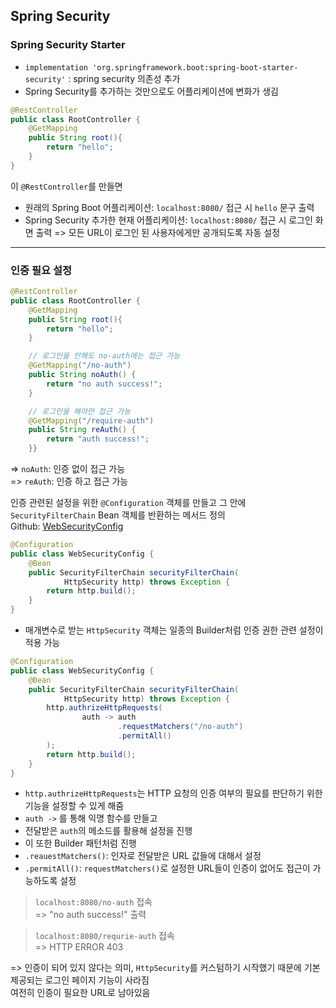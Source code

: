 ## Spring Security

### Spring Security Starter
- `implementation 'org.springframework.boot:spring-boot-starter-security'` : spring security 의존성 추가
- Spring Security를 추가하는 것만으로도 어플리케이션에 변화가 생김
```java
@RestController
public class RootController {
    @GetMapping
    public String root(){
        return "hello";
    }
}
```
이 `@RestController`를 만들면
- 원래의 Spring Boot 어플리케이션: `localhost:8080/` 접근 시 `hello` 문구 출력
- Spring Security 추가한 현재 어플리케이션: `localhost:8080/` 접근 시 로그인 화면 출력
  => 모든 URL이 로그인 된 사용자에게만 공개되도록 자동 설정

---
### 인증 필요 설정
```java
@RestController
public class RootController {
    @GetMapping
    public String root(){
        return "hello";
    }

    // 로그인을 안해도 no-auth에는 접근 가능
    @GetMapping("/no-auth")
    public String noAuth() {
        return "no auth success!";
    }

    // 로그인을 해야만 접근 가능
    @GetMapping("/require-auth")
    public String reAuth() {
        return "auth success!";
    }}
```
=> `noAuth`: 인증 없이 접근 가능   
=> `reAuth`: 인증 하고 접근 가능

인증 관련된 설정을 위한 `@Configuration` 객체를 만들고 그 안에 `SecurityFilterChain` Bean 객체를 반환하는 메서드 정의   
Github: [WebSecurityConfig](https://github.com/Jang2723/Spring-Security/blob/main/src/main/java/com/example/auth/config/WebSecurityConfig.java)
```java
@Configuration
public class WebSecurityConfig {
    @Bean
    public SecurityFilterChain securityFilterChain(
            HttpSecurity http) throws Exception {
        return http.build();
    }
}
```
- 매개변수로 받는 `HttpSecurity` 객체는 일종의 Builder처럼 인증 권한 관련 설정이 적용 가능
```java
@Configuration
public class WebSecurityConfig {
    @Bean
    public SecurityFilterChain securityFilterChain(
            HttpSecurity http) throws Exception {
        http.authrizeHttpRequests(
                auth -> auth
                        .requestMatchers("/no-auth")
                        .permitAll()
        );
        return http.build();
    }
}
```
- `http.authrizeHttpRequests`는 HTTP 요청의 인증 여부의 필요를 판단하기 위한 기능을 설정할 수 있게 해줌
- `auth ->` 를 통해 익명 함수를 만들고
- 전달받은 `auth`의 메소드를 활용해 설정을 진행
- 이 또한 Builder 패턴처럼 진행
- `.reauestMatchers()`: 인자로 전달받은 URL 값들에 대해서 설정
- `.permitAll()`: `requestMatchers()`로 설정한 URL들이 인증이 없어도 접근이 가능하도록 설정

> `localhost:8080/no-auth` 접속    
> => "no auth success!" 출력

> `localhost:8080/requrie-auth` 접속   
> => HTTP ERROR 403

=> 인증이 되어 있지 않다는 의미, `HttpSecurity`를 커스텀하기 시작했기 때문에 기본 제공되는 로그인 페이지 기능이 사라짐   
여전히 인증이 필요한 URL로 남아있음
